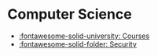 # Computer Science

- [:fontawesome-solid-university: Courses](courses/index.md)
- [:fontawesome-solid-folder: Security](security/index.md)
